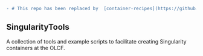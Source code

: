 ```diff
- # This repo has been replaced by  [container-recipes](https://github.com/olcf/container-recipes)
```

## SingularityTools
A collection of tools and example scripts to facilitate creating Singularity containers at the OLCF.
